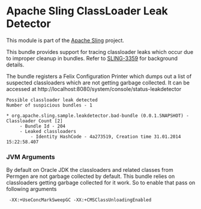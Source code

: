 # Apache Sling ClassLoader Leak Detector

This module is part of the [Apache Sling](https://sling.apache.org) project.

This bundle provides support for tracing classloader leaks which occur due to
improper cleanup in bundles. Refer to [SLING-3359][1] for background details.

The bundle registers a Felix Configuration Printer which dumps out a list of
suspected classloaders which are not getting garbage collected.
It can be accessed at http://localhost:8080/system/console/status-leakdetector

    Possible classloader leak detected
    Number of suspicious bundles - 1

    * org.apache.sling.sample.leakdetector.bad-bundle (0.0.1.SNAPSHOT) - Classloader Count [2]
         - Bundle Id - 204
         - Leaked classloaders
             - Identity HashCode - 4a273519, Creation time 31.01.2014 15:22:58.407

### JVM Arguments

 By default on Oracle JDK the classloaders and related classes from Permgen are
 not garbage collected by default. This bundle relies on classloaders getting
 garbage collected for it work. So to enable that pass on following arguments

     -XX:+UseConcMarkSweepGC -XX:+CMSClassUnloadingEnabled

[1]: https://issues.apache.org/jira/browse/SLING-3359
